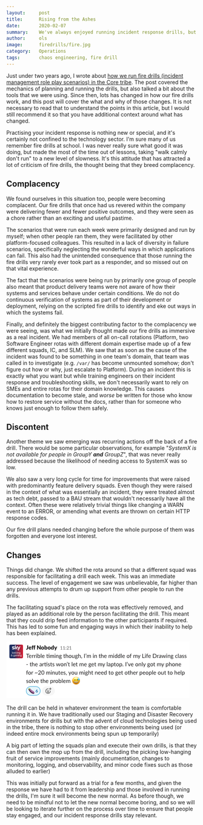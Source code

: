 ```yaml
---
layout:     post
title:      Rising from the Ashes
date:       2020-02-07
summary:    We've always enjoyed running incident response drills, but they were becoming stale. This post covers how we addressed the problems with our fire drills and iterated upon them
author:     ols
image:      firedrills/fire.jpg
category:   Operations
tags:       chaos engineering, fire drill
---
```


Just under two years ago, I wrote about [how we run fire drills (incident management role play scenarios) in the Core tribe](https://sbg.technology/2018/05/04/firedrills-in-core/). The post covered the mechanics of planning and running the drills, but also talked a bit about the tools that we were using. Since then, lots has changed in how our fire drills work, and this post will cover the what and why of those changes. It is not necessary to read that to understand the points in this article, but I would still recommend it so that you have additional context around what has changed.

Practising your incident response is nothing new or special, and it's certainly not confined to the technology sector. I'm sure many of us remember fire drills at school. I was never really sure what good it was doing, but made the most of the time out of lessons, taking "walk calmly don't run" to a new level of slowness. It's this attitude that has attracted a lot of criticism of fire drills, the thought being that they breed complacency.

## Complacency

We found ourselves in this situation too, people were becoming complacent. Our fire drills that once had us revered within the company were delivering fewer and fewer positive outcomes, and they were seen as a chore rather than an exciting and useful pastime.

The scenarios that were run each week were primarily designed and run by myself; when other people ran them, they were facilitated by other platform-focused colleagues. This resulted in a lack of diversity in failure scenarios, specifically neglecting the wonderful ways in which applications can fail. This also had the unintended consequence that those running the fire drills very rarely ever took part as a responder, and so missed out on that vital experience.

The fact that the scenarios were being run by primarily one group of people also meant that product delivery teams were not aware of how their systems and services behave under certain conditions. We do not do continuous verification of systems as part of their development or deployment, relying on the scripted fire drills to identify and eke out ways in which the systems fail.

Finally, and definitely the biggest contributing factor to the complacency we were seeing, was what we initially thought made our fire drills as immersive as a real incident. We had members of all on-call rotations (Platform, two Software Engineer rotas with different domain expertise made up of a few different squads, IC, and SLM). We saw that as soon as the cause of the incident was found to be something in one team's domain, that team was called in to investigate (e.g. `/var/` has become unmounted somehow; don't figure out how or why, just escalate to Platform). During an incident this is exactly what you want but while training engineers on their incident response and troubleshooting skills, we don't necessarily want to rely on SMEs and entire rotas for their domain knowledge. This causes documentation to become stale, and _worse_ be written for those who know how to restore service without the docs, rather than for someone who knows just enough to follow them safely.

## Discontent

Another theme we saw emerging was recurring actions off the back of a fire drill. There would be some particular observations, for example "_SystemX is not available for people in GroupY **and** GroupZ_", that was never really addressed because the likelihood of needing access to SystemX was so low.

We also saw a very long cycle for time for improvements that were raised with predominantly feature delivery squads. Even though they were raised in the context of what was essentially an incident, they were treated almost as tech debt, passed to a BAU stream that wouldn't necessarily have all the context. Often these were relatively trivial things like changing a WARN event to an ERROR, or amending what events are thrown on certain HTTP response codes.

Our fire drill plans needed changing before the whole purpose of them was forgotten and everyone lost interest.

## Changes

Things did change. We shifted the rota around so that a different squad was responsible for facilitating a drill each week. This was an immediate success. The level of engagement we saw was unbelievable, far higher than any previous attempts to drum up support from other people to run the drills.

The facilitating squad's place on the rota was effectively removed, and played as an additional role by the person facilitating the drill. This meant that they could drip feed information to the other participants if required. This has led to some fun and engaging ways in which their inability to help has been explained.

![](/images/firedrills/jeff-life-drawing.png)

The drill can be held in whatever environment the team is comfortable running it in. We have traditionally used our Staging and Disaster Recovery environments for drills but with the advent of cloud technologies being used in the tribe, there is nothing to stop other environments being used (or indeed entire mock environments being spun up temporarily)

A big part of letting the squads plan and execute their own drills, is that they can then own the mop up from the drill, including the picking low-hanging fruit of service improvements (mainly documentation, changes to monitoring, logging, and observability, and minor code fixes such as those alluded to earlier)

This was initially put forward as a trial for a few months, and given the response we have had to it from leadership and those involved in running the drills, I'm sure it will become the new normal. As before though, we need to be mindful not to let the new normal become boring, and so we will be looking to iterate further on the process over time to ensure that people stay engaged, and our incident response drills stay relevant.

